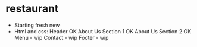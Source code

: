 # restaurant
- Starting fresh new
- Html and css:
	Header OK
	About Us Section 1 OK
	About Us Section 2 OK
	Menu - wip
	Contact - wip
	Footer - wip
